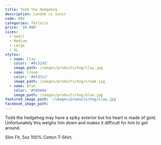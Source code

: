 ```yaml
---
title: Todd the Hedgehog
description: Landak si sonic
code: 004
categories: Terlaris
price: '10.000'
sizes:
  - Small
  - Medium
  - Large
  - XL
styles:
  - name: Clay
    color: '#9c5145'
    image_path: /images/products/hog/clay.jpg
  - name: Cream
    color: '#dfd3c2'
    image_path: /images/products/hog/cream.jpg
  - name: Blue
    color: '#39589e'
    image_path: /images/products/hog/blue.jpg
featured_image_path: '/images/products/hog/clay.jpg'
facebook_image_path:
---
```


Todd the hedgehog may have a spiky exterior but his heart is made of gold. Unfortunately this weighs him down and makes it difficult for him to get around.

Slim Fit, 5oz 100% Cotton T-Shirt.
